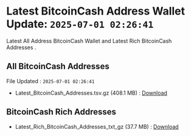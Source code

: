 # Latest BitcoinCash Address Wallet Update: `2025-07-01 02:26:41`

Latest All Address BitcoinCash Wallet and Latest Rich BitcoinCash Addresses .

## All BitcoinCash Addresses

File Updated : `2025-07-01 02:26:41`

- Latest_BitcoinCash_Addresses.tsv.gz (408.1 MB) : [Download](https://github.com/Pymmdrza/Rich-Address-Wallet/releases/tag/BitcoinCash)

## BitcoinCash Rich Addresses

- Latest_Rich_BitcoinCash_Addresses_txt_gz (37.7 MB) : [Download](https://github.com/Pymmdrza/Rich-Address-Wallet/releases/tag/BitcoinCash)
